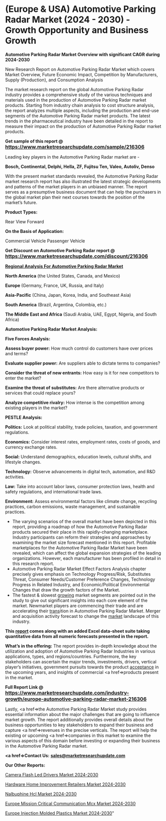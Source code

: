 # (Europe & USA) Automotive Parking Radar Market (2024 - 2030) - Growth Opportunity and Business Growth

<strong>Automotive Parking Radar Market Overview with significant CAGR during 2024-2030</strong>

New Research Report on Automotive Parking Radar Market which covers Market Overview, Future Economic Impact, Competition by Manufacturers, Supply (Production), and Consumption Analysis

The market research report on the global Automotive Parking Radar industry provides a comprehensive study of the various techniques and materials used in the production of Automotive Parking Radar market products. Starting from industry chain analysis to cost structure analysis, the report analyzes multiple aspects, including the production and end-use segments of the Automotive Parking Radar market products. The latest trends in the pharmaceutical industry have been detailed in the report to measure their impact on the production of Automotive Parking Radar market products.

<strong>Get sample of this report @ <a href=https://www.marketresearchupdate.com/sample/216306><font size=3 color=#0000ff>https://www.marketresearchupdate.com/sample/216306</font></a></strong>

Leading key players in the Automotive Parking Radar market are -

<strong>Bosch, Continental, Delphi, Hella, ZF, Fujitsu Ten, Valeo, Autoliv, Denso</strong>

With the present market standards revealed, the Automotive Parking Radar market research report has also illustrated the latest strategic developments and patterns of the market players in an unbiased manner. The report serves as a presumptive business document that can help the purchasers in the global market plan their next courses towards the position of the market’s future.

<strong>Product Types:</strong>

Rear View
Forward

<strong>On the Basis of Application:</strong>

Commercial Vehicle
Passenger Vehicle

<strong>Get Discount on Automotive Parking Radar report @ <a href=https://www.marketresearchupdate.com/discount/216306><font size=3 color=#0000ff>https://www.marketresearchupdate.com/discount/216306</font></a></strong>

<strong><u><b>Regional Analysis For Automotive Parking Radar Market</b></u></strong>

<strong><b>North America</b></strong> (the United States, Canada, and Mexico)

<strong><b>Europe </b></strong>(Germany, France, UK, Russia, and Italy)

<strong><b>Asia-Pacific</b></strong> (China, Japan, Korea, India, and Southeast Asia)

<strong><b>South America</b></strong> (Brazil, Argentina, Colombia, etc.)

<strong><b>The Middle East and Africa</b></strong> (Saudi Arabia, UAE, Egypt, Nigeria, and South Africa)

<strong>Automotive Parking Radar Market Analysis:</strong>

<strong>Five Forces Analysis:</strong>

<strong>Assess buyer power:</strong> How much control do customers have over prices and terms?

<strong>Evaluate supplier power:</strong> Are suppliers able to dictate terms to companies?

<strong>Consider the threat of new entrants:</strong> How easy is it for new competitors to enter the market?

<strong>Examine the threat of substitutes:</strong> Are there alternative products or services that could replace yours?

<strong>Analyze competitive rivalry:</strong> How intense is the competition among existing players in the market?

<strong>PESTLE Analysis:</strong>

<strong>Politics:</strong> Look at political stability, trade policies, taxation, and government regulations.

<strong>Economics:</strong> Consider interest rates, employment rates, costs of goods, and currency exchange rates.

<strong>Social:</strong> Understand demographics, education levels, cultural shifts, and lifestyle changes.

<strong>Technology:</strong> Observe advancements in digital tech, automation, and R&D activities.

<strong>Law:</strong> Take into account labor laws, consumer protection laws, health and safety regulations, and international trade laws.

<strong>Environment:</strong> Assess environmental factors like climate change, recycling practices, carbon emissions, waste management, and sustainable practices.

<ul>
  <li>The varying scenarios of the overall market have been depicted in this report, providing a roadmap of how the Automotive Parking Radar products secured their place in this rapidly-changing marketplace. Industry participants can reform their strategies and approaches by examining the market size forecast mentioned in this report. Profitable marketplaces for the Automotive Parking Radar Market have been revealed, which can affect the global expansion strategies of the leading organizations. However, each manufacturer has been profiled in detail in this research report.</li>
  <li>Automotive Parking Radar Market Effect Factors Analysis chapter precisely gives emphasis on Technology Progress/Risk, Substitutes Threat, Consumer Needs/Customer Preference Changes, Technology Progress in Related Industry, and Economic/Political Environmental Changes that draw the growth factors of the Market.</li>
  <li>The fastest &amp; slowest <a href=ASDF991299>growing</a> market segments are pointed out in the study to give out significant insights into each core element of the market. Newmarket players are commencing their trade and are accelerating their <a href=>trans</a>ition in Automotive Parking Radar Market. Merger and acquisition activity forecast to change the <a href=>market</a> landscape of this industry.</li>
</ul>
<strong>This <a href=>report</a> comes along with an added Excel data-sheet suite taking quantitative data from all numeric forecasts presented in the report.</strong>

<strong>What’s in the offering:</strong> The report provides in-depth knowledge about the utilization and adoption of Automotive Parking Radar Industries in various applications, types, and regions/countries. Furthermore, the key stakeholders can ascertain the major trends, investments, drivers, vertical player’s initiatives, government pursuits towards the product <a href=ASDF881288>acceptance</a> in the upcoming years, and insights of commercial <a href=>products</a> present in the market.

<strong>Full Report Link @ <a href=https://www.marketresearchupdate.com/industry-growth/europe-automotive-parking-radar-market-216306><font size=3 color=#0000ff>https://www.marketresearchupdate.com/industry-growth/europe-automotive-parking-radar-market-216306</font></a></strong>

Lastly, <a href=>the</a> Automotive Parking Radar Market study provides essential information about the major challenges that are going to influence market growth. The report additionally provides overall details about the business opportunities to key stakeholders to expand their business and capture <a href=>revenues</a> in the precise verticals. The report will help the existing or upcoming <a href=>companies</a> in this market to examine the various aspects of this domain before investing or expanding their business in the Automotive Parking Radar market.

<strong><a href=><strong>Contact Us:</strong></a></strong>
<strong>sales@marketresearchupdate.com</strong>

<strong>Our Other Reports:</strong>

<a href=https://www.linkedin.com/pulse/camera-flash-led-drivers-market-2023-challenges-business>Camera Flash Led Drivers Market 2024-2030</a>

<a href=https://www.linkedin.com/pulse/hardware-home-improvement-retailers-market-1f>Hardware Home Improvement Retailers Market 2024-2030</a>

<a href=https://www.linkedin.com/pulse/nalbuphine-hcl-market-analysis-segment>Nalbuphine Hcl Market 2024-2030</a>

<a href=https://www.linkedin.com/pulse/europe-mission-critical-communication-mcx-market-ijryf/>Europe Mission Critical Communication Mcx Market 2024-2030</a>

<a href=https://www.linkedin.com/pulse/europe-injection-molded-plastics-market-q73lf/>Europe Injection Molded Plastics Market 2024-2030</a>"
